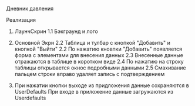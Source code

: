  Дневник давления
 
 Реализация
 1) ЛаунчСкрин
    1.1 Бэкграунд и лого
 
 2) Основной Экрн
    2.2 Таблица и тулбар с кнопкой "Добавить" и кнопкой "Выйти"
    2.2 По нажатию кновпки "Добавить" появляется форма с элементами для внесения данных
    2.3 Внесенные данные отражаются в таблице в коротком виде
    2.4 По нажатию на строку таблицы открывается окнос подробными данными
    2.5 Смахивание пальцем строки вправо удаляет запись с подтверждением
    
3) При нажатии кнопки выходе из придложения данные сохраняются в UserDefaults
При входе в приложение данные загружаются из Userdefaults
